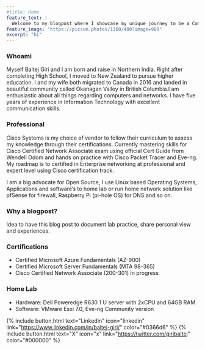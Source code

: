 ```yaml
---
#title: Home
feature_text: |
  Welcome to my blogpost where I showcase my unique journey to be a Computer Networking Expert.
feature_image: "https://picsum.photos/1300/400?image=989"
excerpt: "hi"
---
```

### Whoami

Myself Baltej Giri and I am born and raise in Northern India. Right after completing High School, I moved to New Zealand to pursue higher education. I and my wife both migrated to Canada in 2016 and landed in beautiful community called Okanagan Valley in British Columbia.I am enthusiastic about all things regarding computers and networks. I have five years of experience in Information Technology with excellent communication skills.

### Professional

Cisco Systems is my choice of vendor to follow their curriculum to assess my knowledge through their certifications. Currently mastering skills for Cisco Certified Network Associate exam using official Cert Guide from Wendell Odom and hands on practice with Cisco Packet Tracer and Eve-ng. My roadmap is to certified in Enterprise networking at professional and expert level using Cisco certification track.

I am a big advocate for Open Source, I use Linux based Operating Systems, Applications and software’s to home lab or run home network solution like pfSense for firewall, Raspberry Pi (pi-hole OS) for DNS and so on.

### Why a blogpost?

Idea to have this blog post to document lab practice, share personal view and experiences.

### Certifications

- Certified Microsoft Azure Fundamentals (AZ-900)
- Certified Microsoft Server Fundamentals (MTA 98-365)
- Cisco Certified Network Associate (200-301) in progress

### Home Lab

- Hardware: Dell Poweredge R630 1 U server with 2xCPU and 64GB RAM
- Software: VMware Esxi 7.0, Eve-ng Community version

{% include button.html text="Linkedin" icon="linkedin" link="https://www.linkedin.com/in/baltej-giri/" color="#0366d6" %} {% include button.html text="X" icon="x" link="https://twitter.com/giribaltej" color="#000000" %}
